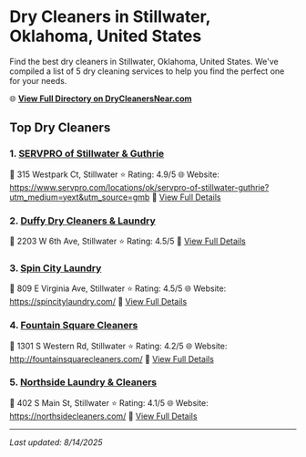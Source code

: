 # Dry Cleaners in Stillwater, Oklahoma, United States

Find the best dry cleaners in Stillwater, Oklahoma, United States. We've compiled a list of 5 dry cleaning services to help you find the perfect one for your needs.

🌐 **[View Full Directory on DryCleanersNear.com](https://drycleanersnear.com/city/US/Oklahoma/Stillwater)**

## Top Dry Cleaners

### 1. [SERVPRO of Stillwater & Guthrie](https://drycleanersnear.com/dryCleaner/686c7bad4f42799737d40e8a/servpro-of-stillwater-guthrie)
📍 315 Westpark Ct, Stillwater
⭐ Rating: 4.9/5
🌐 Website: https://www.servpro.com/locations/ok/servpro-of-stillwater-guthrie?utm_medium=yext&utm_source=gmb
🔗 [View Full Details](https://drycleanersnear.com/dryCleaner/686c7bad4f42799737d40e8a/servpro-of-stillwater-guthrie)

### 2. [Duffy Dry Cleaners & Laundry](https://drycleanersnear.com/dryCleaner/686c7ba44f42799737d40d70/duffy-dry-cleaners-laundry)
📍 2203 W 6th Ave, Stillwater
⭐ Rating: 4.5/5
🔗 [View Full Details](https://drycleanersnear.com/dryCleaner/686c7ba44f42799737d40d70/duffy-dry-cleaners-laundry)

### 3. [Spin City Laundry](https://drycleanersnear.com/dryCleaner/686c7ba74f42799737d40dcb/spin-city-laundry)
📍 809 E Virginia Ave, Stillwater
⭐ Rating: 4.5/5
🌐 Website: https://spincitylaundry.com/
🔗 [View Full Details](https://drycleanersnear.com/dryCleaner/686c7ba74f42799737d40dcb/spin-city-laundry)

### 4. [Fountain Square Cleaners](https://drycleanersnear.com/dryCleaner/686c7ba54f42799737d40d8e/fountain-square-cleaners)
📍 1301 S Western Rd, Stillwater
⭐ Rating: 4.2/5
🌐 Website: http://fountainsquarecleaners.com/
🔗 [View Full Details](https://drycleanersnear.com/dryCleaner/686c7ba54f42799737d40d8e/fountain-square-cleaners)

### 5. [Northside Laundry & Cleaners](https://drycleanersnear.com/dryCleaner/686c7ba34f42799737d40d51/northside-laundry-cleaners)
📍 402 S Main St, Stillwater
⭐ Rating: 4.1/5
🌐 Website: https://northsidecleaners.com/
🔗 [View Full Details](https://drycleanersnear.com/dryCleaner/686c7ba34f42799737d40d51/northside-laundry-cleaners)


---

*Last updated: 8/14/2025*
